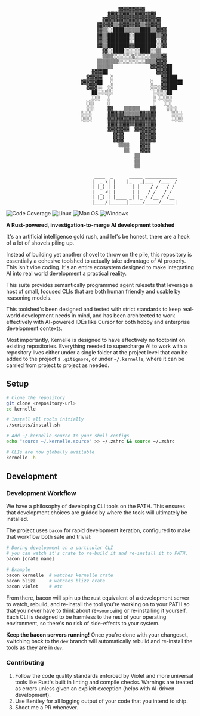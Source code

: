 
```
                                          ▓▓▓▓▓▓▓▓▓▓      
                                      ▓▓▓▓▓▓▓▓▓▓▓▓▓▓▓▓▓▓        
                                    ▓▓▓▓▓▓▓▓▓▓▓▓▓▓▓▓▓▓▓▓▓▓             
                                  ▓▓▓▓▓▓▒▒▓▓▓▓▓▓▓▓▒▒▓▓▓▓▓▓             
                                  ▓▓▒▒░░████▒▒▒▒▒▒████▒▒▓▓▓▓         
                                  ▓▓▒▒████████░░████████▒▒▓▓           
                                  ▓▓▒▒████████░░████████░░▓▓          
                                  ▓▓▒▒████████▓▓████████░░▓▓        
                                    ▓▓░░████░░░░░░████░░▒▒         
                                    ▒▒▒▒░░░░░░░▒░░░░░░▒▒▒▒▓▓      
                                  ▒▒▒▒▒▒▒▒░░░░░░░░░░▒▒▒▒▓▓▓▓      
                                  ▒▒▒▒▒▒              ▓▓▓▓▓▓██        
                                ▓▓▓▓██                  ▓▓▓▓██     
                              ▓▓▓▓▓▓   ░                  ▓▓████  
                            ▓▓▓▓▓▓██   ░              ░   ▓▓██████     
                              ▓▓▓▓░░  ░░              ░░░░▓▓████        
                                ██░░░░░░               ░░░░░██
                                ░░░   ░                ░ ░░░░░
                              ░░░     ░                ░   ░░░
                              ░░░     ▓▓    ▒▒▒▒▒▒    ▓▓    ░░░░
                            ░░░░      ▓▓▓▓▓▓▒▒▒▒▒▒▓▓▓▓▓▓      ░░░░   
                            ░░░░      ▓▓▓▓▓▓▓▓▓▓▓▓▓▓▓▓▓▓      ░░░░  
                                      ▓▓▓▓▓▓▓▓▓▓▓▓▓▓▓▓▓▓        
                                      ▓▓▓▓▓▓▓▓  ▓▓▓▓▓▓▓▓               
                                        ▓▓▓▓      ▓▓▓▓▓▓           
                                        ▓▓▓▓      ▓▓▓▓▓▓           
                                          ▒▒▒▒    ▓▓▓▓          
                                            ▒▒    ▓▓▓▓                
                                                ▒▒                
                                                ▒▒                
                                                ▒▒                 
      
                                 ____  _      _____ ____________
                                |  _ \| |    |_   _|___  /___  /
                                | |_) | |      | |    / /   / / 
                                |  _ <| |      | |   / /   / /  
                                | |_) | |____ _| |_ / /__ / /__ 
                                |____/|______|_____/_____/_____|
```
![Code Coverage](https://img.shields.io/badge/Code%20Coverage-49%25-critical?style=flat)
![Linux](https://github.com/TravelSizedLions/kernelle/actions/workflows/linux.yml/badge.svg?branch=dev)
![Mac OS](https://github.com/TravelSizedLions/kernelle/actions/workflows/macos.yml/badge.svg?branch=dev)
![Windows](https://github.com/TravelSizedLions/kernelle/actions/workflows/windows.yml/badge.svg?branch=dev)

**A Rust-powered, investigation-to-merge AI development toolshed**

It's an artificial intelligence gold rush, and let's be honest, there are a heck of a lot of shovels piling up.

Instead of building yet another shovel to throw on the pile, this repository is essentially a cohesive toolshed to actually take advantage of AI properly. This isn't vibe coding. It's an entire ecosystem designed to make integrating AI into real world development a practical reality.

This suite provides semantically programmed agent rulesets that leverage a host of small, focused CLIs that are both human friendly and usable by reasoning models.

This toolshed's been designed and tested with strict standards to keep real-world development needs in mind, and has been architected to work effectively with AI-powered IDEs like Cursor for both hobby and enterprise development contexts.

Most importantly, Kernelle is designed to have effectively no footprint on existing repositories. Everything needed to supercharge AI to work with a repository lives either under a single folder at the project level that can be added to the project's `.gitignore`, or under `~/.kernelle`, where it can be carried from project to project as needed.

## Setup

```bash
# Clone the repository
git clone <repository-url>
cd kernelle

# Install all tools initially
./scripts/install.sh

# Add ~/.kernelle.source to your shell configs
echo "source ~/.kernelle.source" >> ~/.zshrc && source ~/.zshrc

# CLIs are now globally available
kernelle -h
```

## Development

### Development Workflow

We have a philosophy of developing CLI tools on the PATH. This ensures that development choices are guided by where the tools will ultimately be installed.

The project uses `bacon` for rapid development iteration, configured to make that workflow both safe and trivial:

```bash
# During development on a particular CLI
# you can watch it's crate to re-build it and re-install it to PATH. 
bacon [crate name]

# Example
bacon kernelle  # watches kernelle crate
bacon blizz     # watches blizz crate
bacon violet    # etc
```

From there, bacon will spin up the rust equivalent of a development server to watch, rebuild, and re-install the tool you're working on to your PATH so that you never have to think about re-`source`ing or re-installing it yourself. Each CLI is designed to be harmless to the rest of your operating environment, so there's no risk of side-effects to your system. 

**Keep the bacon servers running!** Once you're done with your changeset, switching back to the `dev` branch will automatically rebuild and re-install the tools as they are in `dev`.

### Contributing

1. Follow the code quality standards enforced by Violet and more universal tools like Rust's built in linting and compile checks. Warnings are treated as errors unless given an explicit exception (helps with AI-driven development).
2. Use Bentley for all logging output of your code that you intend to ship.
3. Shoot me a PR whenever.
